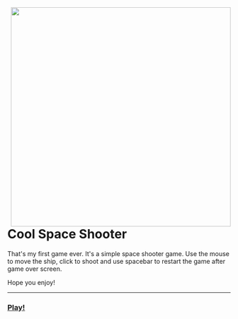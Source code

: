 <img height=496px align=right src="https://github.com/Toriality/cool_space_shooter/assets/38092988/1c7b197b-f1c6-4f81-8fba-d38d502ee520" />

# Cool Space Shooter

That's my first game ever. It's a simple space shooter game. Use the mouse to move the ship, click to shoot and use spacebar to restart the game after game over screen.

Hope you enjoy!

---

### [Play!](https://torialitydev.itch.io/cool-space-shooter)
